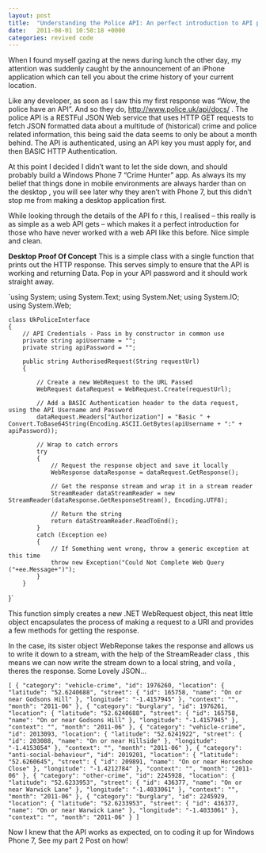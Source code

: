 ```yaml
---
layout: post
title:  "Understanding the Police API: An perfect introduction to API programming"
date:   2011-08-01 10:50:18 +0000
categories: revived code
---
```


When I found myself gazing at the news during lunch the other day, my attention was suddenly caught by the announcement of an iPhone application which can tell you about the crime history of your current location.

Like any developer, as soon as I saw this my first response was “Wow, the police have an API”. And so they do, http://www.police.uk/api/docs/ . The police API is a RESTFul JSON Web service that uses HTTP GET requests to fetch JSON formatted data about a multitude of (historical) crime and police related information, this being said the data seems to only be about a month behind. The API is authenticated, using an API key you must apply for, and then BASIC HTTP Authentication.

At this point I decided I didn’t want to let the side down, and should probably build a Windows Phone 7 “Crime Hunter” app. As always its my belief that things done in mobile environments are always harder than on the desktop , you will see later why they aren’t with Phone 7, but this didn’t stop me from making a desktop application first.

While looking through the details of the API fo r this, I realised – this really is as simple as a web API gets – which makes it a perfect introduction for those who have never worked with a web API like this before. Nice simple and clean.

**Desktop Proof Of Concept**
This is a simple class with a single function that prints out the HTTP response. This serves simply to ensure that the API is working and returning Data. Pop in your API password and it should work straight away.

`using System;
using System.Text;
using System.Net;
using System.IO;
using System.Web;

    class UkPoliceInterface
    {
        // API Credentials - Pass in by constructor in common use
        private string apiUsername = "";
        private string apiPassword = "";

        public string AuthorisedRequest(String requestUrl)
        {

            // Create a new WebRequest to the URL Passed
            WebRequest dataRequest = WebRequest.Create(requestUrl);

            // Add a BASIC Authentication header to the data request, using the API Username and Password
            dataRequest.Headers["Authorization"] = "Basic " + Convert.ToBase64String(Encoding.ASCII.GetBytes(apiUsername + ":" + apiPassword));

            // Wrap to catch errors
            try
            {
                // Request the response object and save it locally
                WebResponse dataResponse = dataRequest.GetResponse();

                // Get the response stream and wrap it in a stream reader
                StreamReader dataStreamReader = new StreamReader(dataResponse.GetResponseStream(), Encoding.UTF8);

                // Return the string
                return dataStreamReader.ReadToEnd();
            }
            catch (Exception ee)
            {
                // If Something went wrong, throw a generic exception at this time
                throw new Exception("Could Not Complete Web Query ("+ee.Message+")");
            }
        }
}`

This function simply creates a new .NET WebRequest object, this neat little object encapsulates the process of making a request to a URI and provides a few methods for getting the response.

In the case, its sister object WebReponse takes the response and allows us to write it down to a stream, with the help of the StreamReader class , this means we can now write the stream down to a local string, and voila , theres the response. Some Lovely JSON…

`[
    {
        "category": "vehicle-crime",
        "id": 1976260,
        "location": {
            "latitude": "52.6240688",
            "street": {
                "id": 165758,
                "name": "On or near Godsons Hill"
            },
            "longitude": "-1.4157945"
        },
        "context": "",
        "month": "2011-06"
    },
    {
        "category": "burglary",
        "id": 1976261,
        "location": {
            "latitude": "52.6240688",
            "street": {
                "id": 165758,
                "name": "On or near Godsons Hill"
            },
            "longitude": "-1.4157945"
        },
        "context": "",
        "month": "2011-06"
    },
    {
        "category": "vehicle-crime",
        "id": 2013093,
        "location": {
            "latitude": "52.6241922",
            "street": {
                "id": 203088,
                "name": "On or near Hillside"
            },
            "longitude": "-1.4153054"
        },
        "context": "",
        "month": "2011-06"
    },
    {
        "category": "anti-social-behaviour",
        "id": 2019201,
        "location": {
            "latitude": "52.6260645",
            "street": {
                "id": 209891,
                "name": "On or near Horseshoe Close"
            },
            "longitude": "-1.4212784"
        },
        "context": "",
        "month": "2011-06"
    },
    {
        "category": "other-crime",
        "id": 2245928,
        "location": {
            "latitude": "52.6233953",
            "street": {
                "id": 436377,
                "name": "On or near Warwick Lane"
            },
            "longitude": "-1.4033061"
        },
        "context": "",
        "month": "2011-06"
    },
    {
        "category": "burglary",
        "id": 2245929,
        "location": {
            "latitude": "52.6233953",
            "street": {
                "id": 436377,
                "name": "On or near Warwick Lane"
            },
            "longitude": "-1.4033061"
        },
        "context": "",
        "month": "2011-06"
    }
]`

Now I knew that the API works as expected, on to coding it up for Windows Phone 7, See my part 2 Post on how!